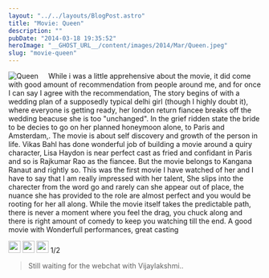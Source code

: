 ```yaml
---
layout: "../../layouts/BlogPost.astro"
title: "Movie: Queen"
description: ""
pubDate: "2014-03-18 19:35:52"
heroImage: "__GHOST_URL__/content/images/2014/Mar/Queen.jpeg"
slug: "movie-queen"
---
```


<div style="float:left;padding-right:20px">  
<img alt="Queen" src="/content/images/2014/Mar/Queen.jpeg">  
</div>
While i was a little apprehensive about the movie, it did come with good amount of recommendation from people around me, and for once I can say I agree with the recommendation, 
The story begins of with a wedding plan of a supposedly typical delhi girl (though I highly doubt it), where everyone is getting ready, her london return fiancee breaks off the wedding beacuse she is too "unchanged". 
In the grief ridden state the bride to be decies to go on her planned honeymoon alone, to Paris and Amsterdam,. 
The movie is about self discovery and growth of the person in life.
Vikas Bahl has done wonderful job of building a movie around a quiry character, 
Lisa Haydon is near perfect cast as fried and confidant in Paris and so is Rajkumar Rao as the fiancee. But the movie belongs to Kangana Ranaut and rightly so.
This was the first movie I have watched of her and I have to say that I am really impressed with her talent, She slips into the charecter from the word go and rarely can she appear out of place, the nuance she has provided to the role are almost perfect and you would be rooting for her all along.
While the movie itself takes the predictable path, there is never a moment where you feel the drag, you chuck along and there is right amount of comedy to keep you watching till the end.
A good movie with Wonderfull performances, great casting

<img style="width:24px;height:24px;" src="/content/images/2014/Jan/Star_Full.png"> <img style="width:24px;height:24px;" src="/content/images/2014/Jan/Star_Full.png"> <img style="width:24px;height:24px;" src="/content/images/2014/Jan/Star_Full.png"> 1/2

>Still waiting for the webchat with Vijaylakshmi..
